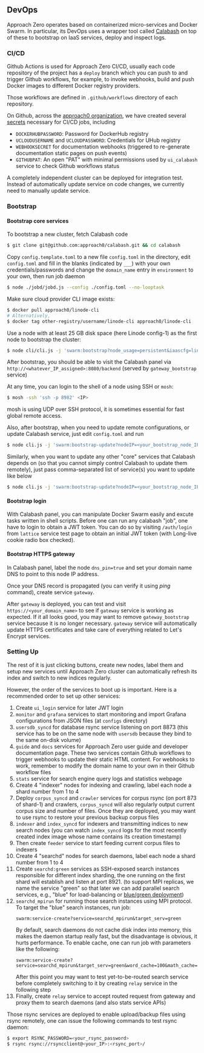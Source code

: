 ## DevOps
Approach Zero operates based on containerized micro-services and Docker Swarm.
In particular, its DevOps uses a wrapper tool called [Calabash](https://github.com/approach0/calabash)
on top of these to bootstrap on IaaS services, deploy and inspect logs.

### CI/CD
Github Actions is used for Approach Zero CI/CD, usually each code repository of the project has a `deploy` branch
which you can push to and trigger Github workflows, for example, to invoke webhooks, build and push Docker images to different Docker registry providers.

Those workflows are defined in `.github/workflows` directory of each repository.

On Github, across the [approach0 organization](https://github.com/organizations/approach0), we have created several [secrets](https://github.com/organizations/approach0/settings/secrets/actions) necessary for CI/CD jobs, including

* `DOCKERHUBPASSWORD`: Password for DockerHub registry
* `UCLOUDUSERNAME` and `UCLOUDPASSWORD`: Credentials for UHub registry
* `WEBHOOKSECRET` for documentation webhooks (triggered to re-generate documentation static pages on push events)
* `GITHUBPAT`: An open "PAT" with minimal permissions used by `ui_calabash` service to check Github workflows status

A completely independent cluster can be deployed for integration test.
Instead of automatically update service on code changes, we currently need to manually update service.

### Bootstrap

#### Bootstrap core services
To bootstrap a new cluster, fetch Calabash code
```sh
$ git clone git@github.com:approach0/calabash.git && cd calabash
```

Copy `config.template.toml` to a new file `config.toml` in the directory, edit `config.toml` and fill in the blanks (indicated by `___`)
with your own credentials/passwords and change the `domain_name` entry in `environment` to your own, then run job daemon
```sh
$ node ./jobd/jobd.js --config ./config.toml --no-looptask
```

Make sure cloud provider CLI image exists:
```sh
$ docker pull approach0/linode-cli
# Alternatively,
$ docker tag other-registry/username/linode-cli approach0/linode-cli
```

Use a node with at least 25 GB disk space (here Linode config-1) as the first node to bootstrap the cluster:
```sh
$ node cli/cli.js -j 'swarm:bootstrap?node_usage=persistent&iaascfg=linode_config_1'
```

After bootstrap, you should be able to visit the Calabash panel via `http://<whatever_IP_assigned>:8080/backend` (served by `gateway_bootstrap` service)

At any time, you can login to the shell of a node using SSH or `mosh`:
```sh
$ mosh -ssh 'ssh -p 8982' <IP>
```
mosh is using UDP over SSH protocol, it is sometimes essential for fast global remote access.

Also, after bootstrap, when you need to update remote configurations, or update Calabash service, just edit `config.toml` and run
```sh
$ node cli.js -j 'swarm:bootstrap-update?nodeIP=<your_bootstrap_node_IP>&port=<your_bootstrap_node_SSH_port>&services=calabash'
```
Similarly, when you want to update any other "core" services that Calabash depends on (so that you cannot simply control Calabash to update them remotely),
just pass comma-separated list of service(s) you want to update like below
```sh
$ node cli.js -j 'swarm:bootstrap-update?nodeIP=<your_bootstrap_node_IP>&port=<your_bootstrap_node_SSH_port>&services=calabash,gateway'
```

#### Bootstrap login

With Calabash panel, you can manipulate Docker Swarm easily and excute tasks written in shell scripts.
Before one can run any calabash "job", one have to login to obtain a JWT token. You can do so by visiting `/auth/login` from `lattice` service test page to obtain an initial JWT token (with Long-live cookie radio box checked).

#### Bootstrap HTTPS gateway
In Calabash panel, label the node `dns_pin=true` and set your domain name DNS to point to this node IP address.

Once your DNS record is propagated (you can verify it using *ping* command), create service `gateway`.

After `gateway` is deployed, you can test and visit `https://<your_domain_name>` to see if `gateway` service is working as expected.
If it all looks good, you may want to remove `gateway_bootstrap` service because it is no longer necessary. `gateway` service will automatically update
HTTPS certificates and take care of everything related to Let's Encrypt services.

### Setting Up
The rest of it is just clicking buttons, create new nodes, label them and setup new services until
Approach Zero cluster can automatically refresh its index and switch to new indices regularly.

However, the order of the services to boot up is important. Here is a recommended order to set up other services:

1. Create `ui_login` service for later JWT login
2. `monitor` and `grafana` services to start monitoring and import Grafana configurations from JSON files (at `configs` directory)
3. `usersdb_syncd` for database rsync service listening on port 8873
   (this service has to be on the same node with `usersdb` because they bind to the same on-disk volume)
4. `guide` and `docs` services for Approach Zero user guide and developer documentation page. These two services contain Github workflows to trigger
   webhooks to update their static HTML content. For webhooks to work, remember to modify the domain name to your own in their Github workflow files
5. `stats` service for search engine query logs and statistics webpage
6. Create 4 "indexer" nodes for indexing and crawling, label each node a shard number from 1 to 4
7. Deploy `corpus_syncd` and `crawler` services for corpus rsync (on port 873 of shard-1) and crawlers,
   `corpus_syncd` will also regularly output current corpus size and number of files.
   Once they are deployed, you may want to use rsync to restore your previous backup corpus files
8. `indexer` and `index_syncd` for indexers and transmitting indices to new search nodes 
   (you can watch `index_syncd` logs for the most recently created index image whose name contains its creation timestamp)
9. Then create `feeder` service to start feeding current corpus files to indexers
10. Create 4 "searchd" nodes for search daemons, label each node a shard number from 1 to 4
11. Create `searchd:green` services as SSH-exposed search instances responsible for different index sharding,
    the one running on the first shard will establish and listen at port 8921.
    (to support MPI replicas, we name the service "green" so that later we can add parallel search services, e.g., "blue" for load-balancing or [blue/green deployment](https://bing.com/search?q=blue%2Fgreen+deployment))
12. `searchd_mpirun` for running those search instances using MPI protocol. To target the "blue" search instances, run job:
    ```
    swarm:service-create?service=searchd_mpirun&target_serv=green
    ```
    By default, search daemons do not cache disk index into memory, this makes the daemon startup really fast, but the disadvantage is obvious, it hurts performance. To enable cache, one can run job with parameters like the following:
    ```
    swarm:service-create?service=searchd_mpirun&target_serv=green&word_cache=100&math_cache=500
    ```
    After this point you may want to test yet-to-be-routed search service before completely switching to it by creating `relay` service in the following step
13. Finally, create `relay` service to accept routed request from gateway and proxy them to search daemons (and also stats service APIs)

Those rsync services are deployed to enable upload/backup files using rsync remotely, one can issue the following commands to test rsync daemon:
```sh
$ export RSYNC_PASSWORD=<your_rsync_password>
$ rsync rsync://rsyncclient@<your_IP>:<rsync_port>/
```
